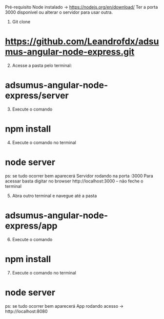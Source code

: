 Pré-requisito
Node instalado -> https://nodejs.org/en/download/
Ter a porta 3000 disponivel ou alterar o servidor para usar outra.

1.	Git clone 
# https://github.com/Leandrofdx/adsumus-angular-node-express.git
2.	Acesse a pasta pelo terminal: 
# adsumus-angular-node-express/server
3.	Execute o comando
# npm install

4.	Execute o comando no terminal
# node server
ps: se tudo ocorrer bem aparecerá Servidor rodando na porta :3000
Para acessar basta digitar no browser http://localhost:3000 – não feche o terminal

5.	Abra outro terminal e navegue até a pasta
# adsumus-angular-node-express/app

6.	Execute o comando
# npm install
7.	Execute o comando no terminal
# node server
ps: se tudo ocorrer bem aparecerá App rodando acesso -> http://localhost:8080

